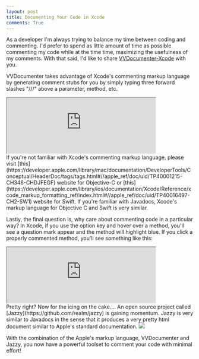 ```yaml
---
layout: post
title: Documenting Your Code in Xcode
comments: True
---
```


As a developer I'm always trying to balance my time between coding and commenting. I'd prefer to spend as little amount of time as possible commenting my code while at the time time, maximizing the usefulness of my comments. With that said, I'd like to share [VVDocumenter-Xcode](https://github.com/onevcat/VVDocumenter-Xcode) with you.

VVDocumenter takes advantage of Xcode's commenting markup language by generating comment stubs for you by simply typing three forward slashes "///" above a parameter, method, etc.

<iframe src="https://drive.google.com/file/d/0B3O6dpa-XnSYSmthazB3MFlIbEk/preview" width="400" height="150"></iframe>

<br>
If you're not familiar with Xcode's commenting markup language, please visit [this](https://developer.apple.com/library/mac/documentation/DeveloperTools/Conceptual/HeaderDoc/tags/tags.html#//apple_ref/doc/uid/TP40001215-CH346-CHDJFEGF) website for Objective-C or [this](https://developer.apple.com/library/ios/documentation/Xcode/Reference/xcode_markup_formatting_ref/index.html#//apple_ref/doc/uid/TP40016497-CH2-SW1) website for Swift. If you're familiar with Javadocs, Xcode's markup language for Objective C and Swift is very similar.

Lastly, the final question is, why care about commenting code in a particular way? In Xcode, if you use the option key and hover over a method, you'll see a question mark appear and the method will highlight blue. If you click a properly commented method, you'll see something like this:

<iframe src="https://drive.google.com/file/d/0B3O6dpa-XnSYLXVsSmt4dWlxU0E/preview" width="400" height="150"></iframe>

<br>
Pretty right? Now for the icing on the cake.... An open source project called [Jazzy](https://github.com/realm/jazzy) is gaining momentum. Jazzy is very similar to Javadocs in the sense that it produces a very pretty html document similar to Apple's standard documentation.

<img src="https://github.com/realm/jazzy/blob/master/screenshot.jpg?raw=true" />

With the combination of the Apple's markup language, VVDocumenter and Jazzy, you now have a powerful toolset to comment your code with minimal effort!
